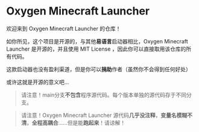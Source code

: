 # Oxygen Minecraft Launcher
欢迎来到 Oxygen Minecraft Launcher 的仓库！

如你所见，这个项目是开源的，与其他**易语言**启动器相比，Oxygen Minecraft Launcher 是开源的，并且使用 MIT License
 ，因此你可以直接取用该仓库的所有代码。

 这款启动器也没有盈利渠道，但是你可以**捐助**作者（虽然你不会得到任何好处）

 或许这就是开源的意义吧...

>请注意！main分支**不包含**程序源代码。每个版本单独的源代码存于不同分支。

>请注意！Oxygen Minecraft Launcher 源代码**几乎没注释**，**变量名模糊不清**，**全程高耦合**……但是能**跑起来**！请谅解！
